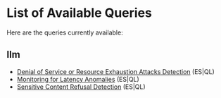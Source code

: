 # List of Available Queries

Here are the queries currently available:

## llm
- [Denial of Service or Resource Exhaustion Attacks Detection](llm/queries/docs/llm_dos_resource_exhaustion_detection.md) (ES|QL)
- [Monitoring for Latency Anomalies](llm/queries/docs/llm_latency_anomalies_detection.md) (ES|QL)
- [Sensitive Content Refusal Detection](llm/queries/docs/llm_sensitive_content_refusal_detection.md) (ES|QL)
